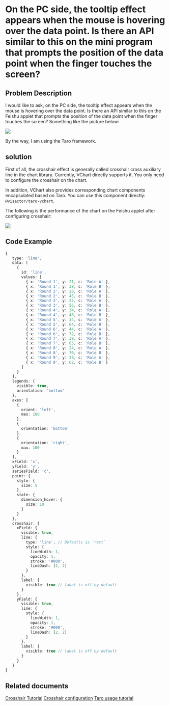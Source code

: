 # On the PC side, the tooltip effect appears when the mouse is hovering over the data point. Is there an API similar to this on the mini program that prompts the position of the data point when the finger touches the screen?

## Problem Description

I would like to ask, on the PC side, the tooltip effect appears when the mouse is hovering over the data point. Is there an API similar to this on the Feishu applet that prompts the position of the data point when the finger touches the screen? Something like the picture below:

![](/vchart/faq/94-0.png)

By the way, I am using the Taro framework.

## solution

First of all, the crosshair effect is generally called crosshair cross auxiliary line in the chart library. Currently, VChart directly supports it. You only need to configure the crosshair on the chart.

In addition, VChart also provides corresponding chart components encapsulated based on Taro. You can use this component directly: `@visactor/taro-vchart`.

The following is the performance of the chart on the Feishu applet after configuring crosshair:

![](94-1.gif)

## Code Example

```ts
{
   type: 'line',
   data: [
     {
       id: 'line',
       values: [
         { x: 'Round 1', y: 21, c: 'Role A' },
         { x: 'Round 1', y: 38, c: 'Role B' },
         { x: 'Round 2', y: 28, c: 'Role A' },
         { x: 'Round 2', y: 45, c: 'Role B' },
         { x: 'Round 3', y: 22, c: 'Role A' },
         { x: 'Round 3', y: 56, c: 'Role B' },
         { x: 'Round 4', y: 34, c: 'Role A' },
         { x: 'Round 4', y: 48, c: 'Role B' },
         { x: 'Round 5', y: 34, c: 'Role A' },
         { x: 'Round 5', y: 64, c: 'Role B' },
         { x: 'Round 6', y: 44, c: 'Role A' },
         { x: 'Round 6', y: 72, c: 'Role B' },
         { x: 'Round 7', y: 38, c: 'Role A' },
         { x: 'Round 7', y: 65, c: 'Role B' },
         { x: 'Round 8', y: 24, c: 'Role A' },
         { x: 'Round 8', y: 70, c: 'Role B' },
         { x: 'Round 9', y: 28, c: 'Role A' },
         { x: 'Round 9', y: 62, c: 'Role B' }
       ]
     }
   ],
   legends: {
     visible: true,
     orientation: 'bottom'
   },
   axes: [
     {
       orient: 'left',
       max: 100
     },
     {
       orientation: 'bottom'
     },
     {
       orientation: 'right',
       max: 100
     }
   ],
   xField: 'x',
   yField: 'y',
   seriesField: 'c',
   point: {
     style: {
       size: 5
     },
     state: {
       dimension_hover: {
         size: 10
       }
     }
   },
   crosshair: {
     xField: {
       visible: true,
       line: {
         type: 'line', // Defaults is `rect`
         style: {
           lineWidth: 1,
           opacity: 1,
           stroke: '#000',
           lineDash: [2, 2]
         }
       },
       label: {
         visible: true // label is off by default
       }
     },
     yField: {
       visible: true,
       line: {
         style: {
           lineWidth: 1,
           opacity: 1,
           stroke: '#000',
           lineDash: [2, 2]
         }
       },
       label: {
         visible: true // label is off by default
       }
     }
   }
}
```

## Related documents

[Crosshair Tutorial](https://www.visactor.io/vchart/guide/tutorial_docs/Chart_Concepts/Crosshair)
[Crosshair configuration](https://www.visactor.io/vchart/option/barChart#crosshair)
[Taro usage tutorial](https://www.visactor.io/vchart/guide/tutorial_docs/Cross-terminal_and_Developer_Ecology/taro)
